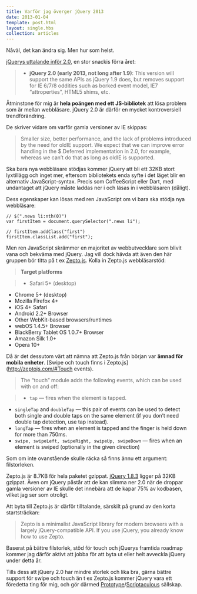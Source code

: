 ```yaml
---
title: Varför jag överger jQuery 2013
date: 2013-01-04
template: post.html
layout: single.hbs
collection: articles
---
```

Nåväl, det kan ändra sig. Men hur som helst. 

[jQuerys uttalande inför 2.0](http://blog.jquery.com/2012/06/28/jquery-core-version-1-9-and-beyond/), en stor snackis förra året:

> * **jQuery 2.0 (early 2013, not long after 1.9)**: This version will support the same APIs as jQuery 1.9 does, but removes support for IE 6/7/8 oddities such as borked event model, IE7 “attroperties”, HTML5 shims, etc.

Åtminstone för mig är **hela poängen med ett JS-bibliotek** att lösa problem som är mellan webbläsare. jQuery 2.0 är därför en mycket kontroversiell trendförändring. 

De skriver vidare om varför gamla versioner av IE skippas:

> Smaller size, better performance, and the lack of problems introduced by the need for oldIE support. We expect that we can improve error handling in the $.Deferred implementation in 2.0, for example, whereas we can’t do that as long as oldIE is supported.

Ska bara nya webbläsare stödjas kommer jQuery att bli ett 32KB stort lyxtillägg och inget mer, eftersom bibliotekets enda syfte i det läget blir en alternativ JavaScript-syntax. Precis som CoffeeScript eller Dart, med undantaget att jQuery måste laddas ner i och läsas in i webbläsaren (dåligt). 

Dess egenskaper kan lösas med ren JavaScript om vi bara ska stödja nya webbläsare:

    // $(".news li:nth(0)")
    var firstItem = document.querySelector(".news li");
    
    // firstItem.addClass("first")
    firstItem.classList.add("first");

Men ren JavaScript skrämmer en majoritet av webbutvecklare som blivit vana och bekväma med jQuery. Jag vill dock hävda att även den här gruppen bör titta på t ex [Zepto.js](http://zeptojs.com). Kolla in Zepto.js webbläsarstöd:

> **Target platforms**

> * Safari 5+ (desktop)
* Chrome 5+ (desktop)
* Mozilla Firefox 4+
* iOS 4+ Safari
* Android 2.2+ Browser
* Other WebKit-based browsers/runtimes
* webOS 1.4.5+ Browser
* BlackBerry Tablet OS 1.0.7+ Browser
* Amazon Silk 1.0+
* Opera 10+

Då är det dessutom värt att nämna att Zepto.js från början var **ämnad för mobila enheter**. [Swipe och touch finns i Zepto.js](http://zeptojs.com/#Touch events).

> The “touch” module adds the following events, which can be used with on and off:

> * `tap` — fires when the element is tapped.
* `singleTap` and `doubleTap` — this pair of events can be used to detect both single and double taps on the same element (if you don’t need double tap detection, use tap instead).
* `longTap` — fires when an element is tapped and the finger is held down for more than 750ms.
* `swipe, swipeLeft, swipeRight, swipeUp, swipeDown` — fires when an element is swiped (optionally in the given direction)

Som om inte ovanstående skulle räcka så finns ännu ett argument: filstorleken.

Zepto.js är 8.7KB för hela paketet gzippat. [jQuery 1.8.3](http://jquery.com) ligger på 32KB gzippat. Även om jQuery påstår att de kan slimma ner 2.0 när de droppar gamla versioner av IE skulle det innebära att de kapar 75% av kodbasen, vilket jag ser som otroligt.

Att byta till Zepto.js är därför tilltalande, särskilt på grund av den korta startsträckan:

> Zepto is a minimalist JavaScript library for modern browsers with a largely jQuery-compatible API. If you use jQuery, you already know how to use Zepto.

Baserat på bättre filstorlek, stöd för touch och jQuerys framtida roadmap kommer jag därför aktivt att jobba för att byta ut eller helt avveckla jQuery under detta år.

Tills dess att jQuery 2.0 har mindre storlek och lika bra, gärna bättre support för swipe och touch än t ex Zepto.js kommer jQuery vara ett föredetta ting för mig, och gör därmed [Prototype](http://prototypejs.org)/[Scriptaculous](http://script.aculo.us) sällskap.